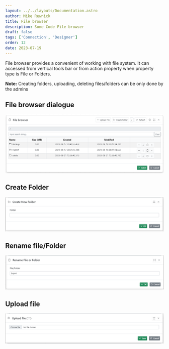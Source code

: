 ```yaml
---
layout: ../../layouts/Documentation.astro
author: Mike Rewnick
title: File browser
description: Some Code File browser
draft: false
tags: ['Connection', 'Designer']
order: 12
date: 2023-07-19
---
```


File browser provides a convenient of working with file system. It can accessed from vertical tools bar or from action property when property type is File or Folders.

**Note:** Creating folders, uploading, deleting files/folders can be only done by the admins

## File browser dialogue

![File browser](../../assets/file-browser.png)

## Create Folder

![Rename file](../../assets/create-new-folder.png)

## Rename file/Folder

![Rename file](../../assets/rename-file.png)

## Upload file

![Upload file](../../assets/upload-file.png)

